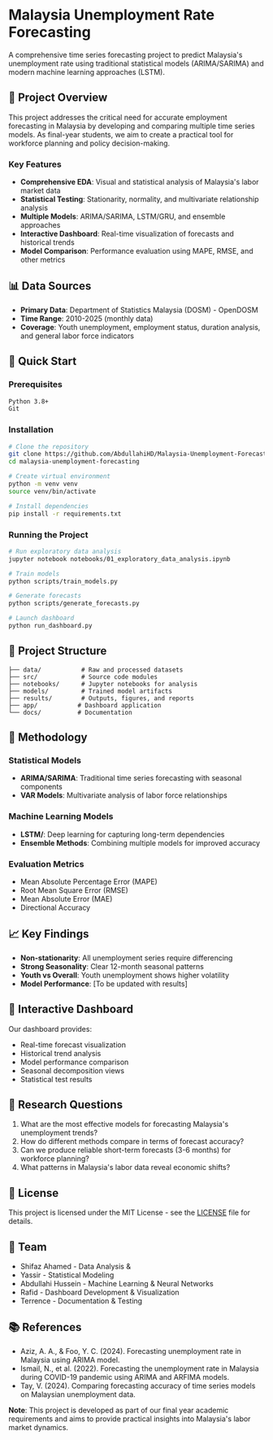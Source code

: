 # Malaysia Unemployment Rate Forecasting

A comprehensive time series forecasting project to predict Malaysia's unemployment rate using traditional statistical models (ARIMA/SARIMA) and modern machine learning approaches (LSTM).

## 🎯 Project Overview

This project addresses the critical need for accurate employment forecasting in Malaysia by developing and comparing multiple time series models. As final-year students, we aim to create a practical tool for workforce planning and policy decision-making.

### Key Features
- **Comprehensive EDA**: Visual and statistical analysis of Malaysia's labor market data
- **Statistical Testing**: Stationarity, normality, and multivariate relationship analysis
- **Multiple Models**: ARIMA/SARIMA, LSTM/GRU, and ensemble approaches
- **Interactive Dashboard**: Real-time visualization of forecasts and historical trends
- **Model Comparison**: Performance evaluation using MAPE, RMSE, and other metrics

## 📊 Data Sources

- **Primary Data**: Department of Statistics Malaysia (DOSM) - OpenDOSM
- **Time Range**: 2010-2025 (monthly data)
- **Coverage**: Youth unemployment, employment status, duration analysis, and general labor force indicators

## 🚀 Quick Start

### Prerequisites
```bash
Python 3.8+
Git
```

### Installation
```bash
# Clone the repository
git clone https://github.com/AbdullahiHD/Malaysia-Unemployment-Forecasting.git
cd malaysia-unemployment-forecasting

# Create virtual environment
python -m venv venv
source venv/bin/activate  

# Install dependencies
pip install -r requirements.txt

```

### Running the Project
```bash
# Run exploratory data analysis
jupyter notebook notebooks/01_exploratory_data_analysis.ipynb

# Train models
python scripts/train_models.py

# Generate forecasts
python scripts/generate_forecasts.py

# Launch dashboard
python run_dashboard.py
```

## 📁 Project Structure

```
├── data/           # Raw and processed datasets
├── src/            # Source code modules
├── notebooks/      # Jupyter notebooks for analysis
├── models/         # Trained model artifacts
├── results/        # Outputs, figures, and reports
├── app/           # Dashboard application
└── docs/          # Documentation
```

## 🔬 Methodology

### Statistical Models
- **ARIMA/SARIMA**: Traditional time series forecasting with seasonal components
- **VAR Models**: Multivariate analysis of labor force relationships

### Machine Learning Models
- **LSTM/**: Deep learning for capturing long-term dependencies
- **Ensemble Methods**: Combining multiple models for improved accuracy

### Evaluation Metrics
- Mean Absolute Percentage Error (MAPE)
- Root Mean Square Error (RMSE)
- Mean Absolute Error (MAE)
- Directional Accuracy

## 📈 Key Findings

- **Non-stationarity**: All unemployment series require differencing
- **Strong Seasonality**: Clear 12-month seasonal patterns
- **Youth vs Overall**: Youth unemployment shows higher volatility
- **Model Performance**: [To be updated with results]

## 🎪 Interactive Dashboard

Our dashboard provides:
- Real-time forecast visualization
- Historical trend analysis
- Model performance comparison
- Seasonal decomposition views
- Statistical test results

## 📝 Research Questions

1. What are the most effective models for forecasting Malaysia's unemployment trends?
2. How do different methods compare in terms of forecast accuracy?
3. Can we produce reliable short-term forecasts (3-6 months) for workforce planning?
4. What patterns in Malaysia's labor data reveal economic shifts?


## 📄 License

This project is licensed under the MIT License - see the [LICENSE](LICENSE) file for details.

## 👥 Team

- Shifaz Ahamed - Data Analysis & 
- Yassir - Statistical Modeling
- Abdullahi Hussein - Machine Learning & Neural Networks
- Rafid - Dashboard Development & Visualization
- Terrence - Documentation & Testing

## 📚 References

- Aziz, A. A., & Foo, Y. C. (2024). Forecasting unemployment rate in Malaysia using ARIMA model.
- Ismail, N., et al. (2022). Forecasting the unemployment rate in Malaysia during COVID-19 pandemic using ARIMA and ARFIMA models.
- Tay, V. (2024). Comparing forecasting accuracy of time series models on Malaysian unemployment data.


**Note**: This project is developed as part of our final year academic requirements and aims to provide practical insights into Malaysia's labor market dynamics.
